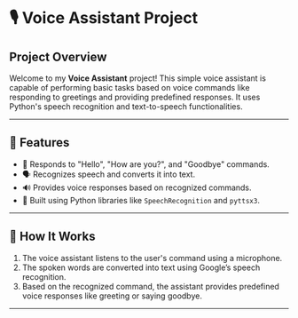 # 🎙️ Voice Assistant Project

## Project Overview
Welcome to my **Voice Assistant** project! This simple voice assistant is capable of performing basic tasks based on voice commands like responding to greetings and providing predefined responses. It uses Python's speech recognition and text-to-speech functionalities.

---

## 📝 Features

- 👋 Responds to "Hello", "How are you?", and "Goodbye" commands.
- 🗣️ Recognizes speech and converts it into text.
- 🔊 Provides voice responses based on recognized commands.
- 🧠 Built using Python libraries like `SpeechRecognition` and `pyttsx3`.

---

## 🚀 How It Works

1. The voice assistant listens to the user's command using a microphone.
2. The spoken words are converted into text using Google’s speech recognition.
3. Based on the recognized command, the assistant provides predefined voice responses like greeting or saying goodbye.

---

